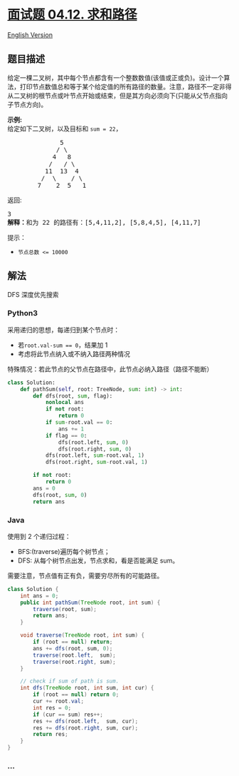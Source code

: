 # [面试题 04.12. 求和路径](https://leetcode-cn.com/problems/paths-with-sum-lcci)

[English Version](/lcci/04.12.Paths%20with%20Sum/README_EN.md)

## 题目描述

<!-- 这里写题目描述 -->
<p>给定一棵二叉树，其中每个节点都含有一个整数数值(该值或正或负)。设计一个算法，打印节点数值总和等于某个给定值的所有路径的数量。注意，路径不一定非得从二叉树的根节点或叶节点开始或结束，但是其方向必须向下(只能从父节点指向子节点方向)。</p>

<p><strong>示例:</strong><br>
给定如下二叉树，以及目标和&nbsp;<code>sum = 22</code>，</p>

<pre>
              5
             / \
            4   8
           /   / \
          11  13  4
         /  \    / \
        7    2  5   1
</pre>

<p>返回:</p>

<pre>3
<strong>解释：</strong>和为 22&nbsp;的路径有：[5,4,11,2], [5,8,4,5], [4,11,7]</pre>

<p>提示：</p>

<ul>
	<li><code>节点总数 &lt;= 10000</code></li>
</ul>

## 解法

<!-- 这里可写通用的实现逻辑 -->

DFS 深度优先搜索

<!-- tabs:start -->

### **Python3**

<!-- 这里可写当前语言的特殊实现逻辑 -->

采用递归的思想，每递归到某个节点时：

- 若`root.val-sum == 0`，结果加 1
- 考虑将此节点纳入或不纳入路径两种情况

特殊情况：若此节点的父节点在路径中，此节点必纳入路径（路径不能断）

```python
class Solution:
    def pathSum(self, root: TreeNode, sum: int) -> int:
        def dfs(root, sum, flag):
            nonlocal ans
            if not root:
                return 0
            if sum-root.val == 0:
                ans += 1
            if flag == 0:
                dfs(root.left, sum, 0)
                dfs(root.right, sum, 0)
            dfs(root.left, sum-root.val, 1)
            dfs(root.right, sum-root.val, 1)

        if not root:
            return 0
        ans = 0
        dfs(root, sum, 0)
        return ans
```

### **Java**

<!-- 这里可写当前语言的特殊实现逻辑 -->

使用到 2 个递归过程：

- BFS:(traverse)遍历每个树节点；
- DFS: 从每个树节点出发，节点求和，看是否能满足 sum。

需要注意，节点值有正有负，需要穷尽所有的可能路径。

```java
class Solution {
    int ans = 0;
    public int pathSum(TreeNode root, int sum) {
        traverse(root, sum);
        return ans;
    }

    void traverse(TreeNode root, int sum) {
        if (root == null) return;
        ans += dfs(root, sum, 0);
        traverse(root.left,  sum);
        traverse(root.right, sum);
    }

    // check if sum of path is sum.
    int dfs(TreeNode root, int sum, int cur) {
        if (root == null) return 0;
        cur += root.val;
        int res = 0;
        if (cur == sum) res++;
        res += dfs(root.left,  sum, cur);
        res += dfs(root.right, sum, cur);
        return res;
    }
}
```

### **...**

```

```

<!-- tabs:end -->

